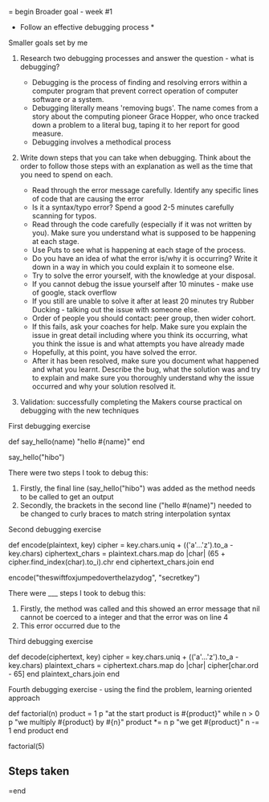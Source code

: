 = begin
Broader goal - week #1
* Follow an effective debugging process *

Smaller goals set by me
1. Research two debugging processes and answer the question - what is debugging?

    - Debugging is the process of finding and resolving errors within a computer program that prevent correct operation of computer software or a system.
    - Debugging literally means 'removing bugs'. The name comes from a story about the computing pioneer Grace Hopper, who once tracked down a problem to a literal bug, taping it to her report for good measure.
    - Debugging involves a methodical process

2. Write down steps that you can take when debugging. Think about the order to follow those steps with an explanation as well as the time that you need to spend on each.

    - Read through the error message carefully. Identify any specific lines of code that are causing the error
    - Is it a syntax/typo error? Spend a good 2-5 minutes carefully scanning for typos.
    - Read through the code carefully (especially if it was not written by you). Make sure you understand what is supposed to be happening at each stage.
    - Use Puts to see what is happening at each stage of the process.
    - Do you have an idea of what the error is/why it is occurring? Write it down in a way in which you could explain it to someone else.
    - Try to solve the error yourself, with the knowledge at your disposal.
    - If you cannot debug the issue yourself after 10 minutes - make use of google, stack overflow
    - If you still are unable to solve it after at least 20 minutes try Rubber Ducking - talking out the issue with someone else.
    - Order of people you should contact: peer group, then wider cohort.
    - If this fails, ask your coaches for help. Make sure you explain the issue in great detail including where you think its occurring, what you think the issue is and what attempts you have already made
    - Hopefully, at this point, you have solved the error.
    - After it has been resolved, make sure you document what happened and what you learnt. Describe the bug, what the solution was and try to explain and make sure you thoroughly understand why the issue occurred and why your solution resolved it.


3. Validation: successfully completing the Makers course practical on debugging with the new techniques

First debugging exercise

def say_hello(name)
  "hello #{name}"
end

say_hello("hibo")

There were two steps I took to debug this:
1. Firstly, the final line (say_hello("hibo") was added as the method needs to be called to get an output
2. Secondly, the brackets in the second line ("hello #(name)") needed to be changed to curly braces to match string interpolation syntax

Second debugging exercise

def encode(plaintext, key)
  cipher = key.chars.uniq + (('a'...'z').to_a - key.chars)
  ciphertext_chars = plaintext.chars.map do |char|
    (65 + cipher.find_index(char).to_i).chr
  end
  ciphertext_chars.join
end

encode("theswiftfoxjumpedoverthelazydog", "secretkey")

There were ___ steps I took to debug this:
1. Firstly, the method was called and this showed an error message that nil cannot be coerced to a integer and that the error was on line 4
2. This error occurred due to the

Third debugging exercise

def decode(ciphertext, key)
  cipher = key.chars.uniq + (('a'...'z').to_a - key.chars)
  plaintext_chars = ciphertext.chars.map do |char|
    cipher[char.ord - 65]
  end
  plaintext_chars.join
end

Fourth debugging exercise - using the find the problem, learning oriented approach

def factorial(n)
  product = 1
  p "at the start product is #{product}"
  while n > 0
    p "we multiply #{product} by #{n}"
    product *= n
    p "we get #{product}"
    n -= 1
  end
  product
end

factorial(5)

Steps taken
-

=end
